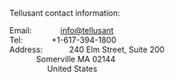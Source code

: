 Tellusant contact information:  

Email:&nbsp;&nbsp;&nbsp;&nbsp;&nbsp;&nbsp;&nbsp;&nbsp;&nbsp;&nbsp;&nbsp;&nbsp; [info@tellusant](mailto:info@tellusant)  
Tel:&nbsp;&nbsp;&nbsp;&nbsp;&nbsp;&nbsp;&nbsp;&nbsp;&nbsp;&nbsp;&nbsp;&nbsp;  +1-617-394-1800  
Address:&nbsp;&nbsp;&nbsp;&nbsp;&nbsp;&nbsp;&nbsp;&nbsp;&nbsp;&nbsp;&nbsp;  240 Elm Street, Suite 200  
&nbsp;&nbsp;&nbsp;&nbsp;&nbsp;&nbsp;&nbsp;&nbsp;&nbsp;&nbsp;&nbsp;  Somerville MA 02144  
&nbsp;&nbsp;&nbsp;&nbsp;&nbsp;&nbsp;&nbsp;&nbsp;&nbsp;&nbsp;&nbsp;&nbsp;&nbsp;&nbsp;&nbsp;&nbsp;  United States
